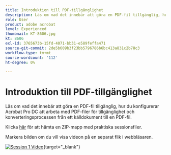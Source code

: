 ```yaml
---
title: Introduktion till PDF-tillgänglighet
description: Läs om vad det innebär att göra en PDF-fil tillgänglig, hur du konfigurerar Acrobat Pro DC att arbeta med PDF-filer för tillgänglighet och konverteringsprocessen från ett källdokument till en PDF-fil
role: User
product: adobe acrobat
level: Experienced
thumbnail: KT-8606.jpg
kt: 8606
exl-id: 3765673b-15fd-4071-bb31-e589feffa471
source-git-commit: 2de5b609b3f23bb5796786b6bc413a831c2b78c3
workflow-type: tm+mt
source-wordcount: '112'
ht-degree: 0%

---
```


# Introduktion till PDF-tillgänglighet

Läs om vad det innebär att göra en PDF-fil tillgänglig, hur du konfigurerar Acrobat Pro DC att arbeta med PDF-filer för tillgänglighet och konverteringsprocessen från ett källdokument till en PDF-fil.

Klicka [här](../assets/accessibilitysession1.zip) för att hämta en ZIP-mapp med praktiska sessionsfiler.

Markera bilden om du vill visa videon på en separat flik i webbläsaren.

[![Session 1 Video](../assets/Accessibilitysession1_YT.png)](https://www.youtube.com/embed/DaadHIWHgzU){target=&quot;_blank&quot;}
